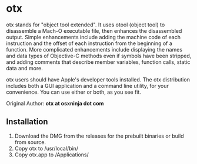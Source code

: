 otx
===

otx stands for "object tool extended". It uses otool (object tool) to disassemble a Mach-O executable file, then enhances the disassembled output. Simple enhancements include adding the machine code of each instruction and the offset of each instruction from the beginning of a function. More complicated enhancements include displaying the names and data types of Objective-C methods even if symbols have been stripped, and adding comments that describe member variables, function calls, static data and more.

otx users should have Apple's developer tools installed. The otx distribution includes both a GUI application and a command line utility, for your convenience. You can use either or both, as you see fit.

Original Author: **otx at osxninja dot com**

Installation
------------
1. Download the DMG from the releases for the prebuilt binaries or build from source.
2. Copy otx to /usr/local/bin/
3. Copy otx.app to /Applications/

